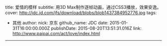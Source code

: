title: 爱情的模样
subtitle: 用3D Max制作逐帧动画，通过CSS3播放，效果安逸。
cover: http://jdc.jd.com/jfs/download/blobs/blob1437384952776.jpg
tags:
  - 其他
author:
  nick: 京东
  github_name: JDC
date: 2015-01-31T16:00:00.000Z
publishDate: 2015-08-20T13:51:31.016Z
link: http://www.paipai.com/act/love/index.html
---
